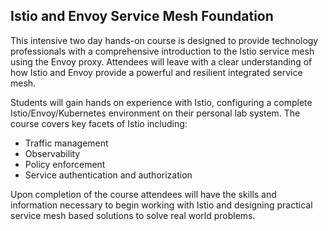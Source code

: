 ## Istio and Envoy Service Mesh Foundation

This intensive two day hands-on course is designed to provide technology professionals with a comprehensive introduction to the Istio service mesh using the Envoy proxy. Attendees will leave with a clear understanding of how Istio and Envoy provide a powerful and resilient integrated service mesh.

Students will gain hands on experience with Istio, configuring a complete Istio/Envoy/Kubernetes environment on their personal lab system. The course covers key facets of Istio including:

- Traffic management
- Observability
- Policy enforcement
- Service authentication and authorization

Upon completion of the course attendees will have the skills and information necessary to begin working with Istio and designing practical service mesh based solutions to solve real world problems.
